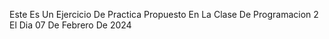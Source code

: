 Este Es Un Ejercicio De Practica Propuesto En La Clase De Programacion 2 El Dia 07 De Febrero De 2024

